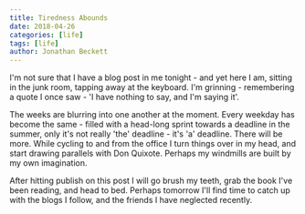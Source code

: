 ```yaml
---
title: Tiredness Abounds
date: 2018-04-26
categories: [life]
tags: [life]
author: Jonathan Beckett
---
```


I'm not sure that I have a blog post in me tonight - and yet here I am, sitting in the junk room, tapping away at the keyboard. I'm grinning - remembering a quote I once saw - 'I have nothing to say, and I'm saying it'.

The weeks are blurring into one another at the moment. Every weekday has become the same - filled with a head-long sprint towards a deadline in the summer, only it's not really 'the' deadline - it's 'a' deadline. There will be more. While cycling to and from the office I turn things over in my head, and start drawing parallels with Don Quixote. Perhaps my windmills are built by my own imagination.

After hitting publish on this post I will go brush my teeth, grab the book I've been reading, and head to bed. Perhaps tomorrow I'll find time to catch up with the blogs I follow, and the friends I have neglected recently.